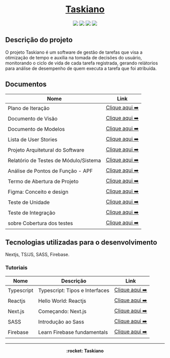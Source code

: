 <h1 align="center"><a href="https://taskiano.vercel.app/">Taskiano</a></h1>

<p align="center">
  <img src="https://img.shields.io/badge/next.js-000000?style=for-the-badge&logo=nextdotjs&logoColor=white"/>
  <img src="https://img.shields.io/badge/TypeScript-007ACC?style=for-the-badge&logo=typescript&logoColor=white"/>
  <img src="https://img.shields.io/badge/Sass-CC6699?style=for-the-badge&logo=sass&logoColor=white"/>
  <img src="https://img.shields.io/badge/firebase-ffca28?style=for-the-badge&logo=firebase&logoColor=black"/>

</p>

## Descrição do projeto

O projeto Taskiano é um software de gestão de tarefas que visa a otimização de tempo e auxilia na tomada de decisões do usuário, monitorando o ciclo de vida de cada tarefa registrada, gerando relátorios para análise de desempenho de quem executa a tarefa que foi atribuída.

## Documentos

| Nome                                  | Link                                                                                               |
| ------------------------------------- | ---------------------------------------------------------------------------------------------------|
| Plano de Iteração                     | [Clique aqui ➡️](docs/doc-iteracao.md)                                                            |
| Documento de Visão                    | [Clique aqui ➡️](docs/doc-visao.md)                                                               |
| Documento de Modelos                  | [Clique aqui ➡️](docs/doc-modelos.md)                                                             |
| Lista de User Stories                 | [Clique aqui ➡️](docs/doc-userstories.md)                                                         |
| Projeto Arquitetural do Software      | [Clique aqui ➡️](docs/doc-arq.md)                                                                 |
| Relatório de Testes de Módulo/Sistema | [Clique aqui ➡️](docs/doc-us-tests.md)                                                            |
| Análise de Pontos de Função - APF     | [Clique aqui ➡️](docs/doc-apf.md)                                                                 |
| Termo de Abertura de Projeto          | [Clique aqui ➡️](docs/doc-project-charter.md)                                                     |
| Figma: Conceito e design              | [Clique aqui ➡️](https://www.figma.com/file/Mflem8uxMXESz9KeoSydEo/Platform?node-id=0%3A1)        |
| Teste de Unidade                      | [Clique aqui ➡️](https://github.com/arthurmdros/Taskiano/blob/test_unit/docs/TESTE_UNIDADE.md)    |
| Teste de Integração                   | [Clique aqui ➡️](https://github.com/arthurmdros/Taskiano/blob/test_unit/docs/TESTE_INTEGRACAO.md) |
| sobre Cobertura dos testes            | [Clique aqui ➡️](https://github.com/arthurmdros/Taskiano/blob/test_unit/docs/COBERTURA_TESTES.md) |

## Tecnologias utilizadas para o desenvolvimento

Nextjs, TS/JS, SASS, Firebase.

### Tutoriais

| Nome       | Descrição                      | Link                                                                                        |
| ---------- | ------------------------------ | ------------------------------------------------------------------------------------------- |
| Typescript | Typescript: Tipos e Interfaces | [Clique aqui ➡️](https://www.typescriptlang.org/docs/handbook/typescript-in-5-minutes.html) |
| Reactjs    | Hello World: Reactjs           | [Clique aqui ➡️](https://pt-br.reactjs.org/docs/hello-world.html)                           |
| Next.js    | Começando: Next.js             | [Clique aqui ➡️](https://nextjs.org/docs/getting-started)                                   |
| SASS       | Introdução ao Sass             | [Clique aqui ➡️](https://sass-lang.com/guide)                                               |
| Firebase   | Learn Firebase fundamentals    | [Clique aqui ➡️](https://firebase.google.com/docs)                                          |

---

<p align="center"><strong> :rocket: Taskiano <strong></p>
